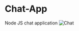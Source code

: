 # Chat-App
Node JS chat application
![Chat](https://user-images.githubusercontent.com/98855128/209659416-fdc33330-8fce-4a59-93d4-16839b159d46.png)
